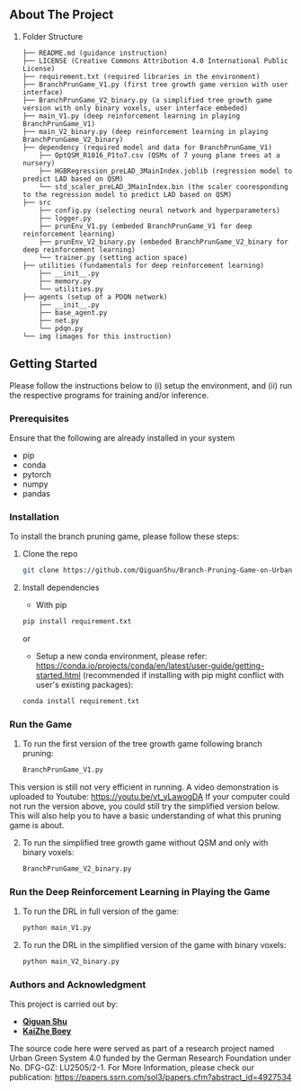 ﻿## About The Project

1. Folder Structure
    ```
    ├── README.md (guidance instruction)
    ├── LICENSE (Creative Commons Attribution 4.0 International Public License)
    ├── requirement.txt (required libraries in the environment)
    ├── BranchPrunGame_V1.py (first tree growth game version with user interface)
    ├── BranchPrunGame_V2_binary.py (a simplified tree growth game version with only binary voxels, user interface embeded)
    ├── main_V1.py (deep reinforcement learning in playing BranchPrunGame_V1)
    ├── main_V2_binary.py (deep reinforcement learning in playing BranchPrunGame_V2_binary)
    ├── dependency (required model and data for BranchPrunGame_V1)
        ├── OptQSM_R1016_P1to7.csv (QSMs of 7 young plane trees at a nursery)
        ├── HGBRegression_preLAD_3MainIndex.joblib (regression model to predict LAD based on QSM)
        └── std_scaler_preLAD_3MainIndex.bin (the scaler cooresponding to the regression model to predict LAD based on QSM)
    ├── src
        ├── config.py (selecting neural network and hyperparameters)
        ├── logger.py
        ├── prunEnv_V1.py (embeded BranchPrunGame_V1 for deep reinforcement learning)
        ├── prunEnv_V2_binary.py (embeded BranchPrunGame_V2_binary for deep reinforcement learning)
        └── trainer.py (setting action space)
    ├── utilities (fundamentals for deep reinforcement learning)
        ├── __init__.py
        ├── memory.py
        └── utilities.py
    ├── agents (setup of a PDQN network)
        ├── __init__.py
        ├── base_agent.py
        ├── net.py
        └── pdqn.py
    └── img (images for this instruction)
    ```

<!-- GETTING STARTED -->
## Getting Started

Please follow the instructions below to (i) setup the environment, and (ii) run the respective programs for training and/or inference.

### Prerequisites
Ensure that the following are already installed in your system
* pip
* conda
* pytorch
* numpy
* pandas

### Installation
To install the branch pruning game, please follow these steps:
1. Clone the repo
   ```sh
   git clone https://github.com/QiguanShu/Branch-Pruning-Game-on-Urban-Trees.git
   ```
2. Install dependencies
    * With pip
    ```sh
    pip install requirement.txt
    ```
    or

    * Setup a new conda environment, please refer: https://conda.io/projects/conda/en/latest/user-guide/getting-started.html (recommended if installing with pip might conflict with user's existing packages):
    ```sh
    conda install requirement.txt
    ```

### Run the Game

1. To run the first version of the tree growth game following branch pruning:

    ```sh
    BranchPrunGame_V1.py
    ```

This version is still not very efficient in running. A video demonstration is uploaded to Youtube: https://youtu.be/vt_yLawogDA
If your computer could not run the version above, you could still try the simplified version below. This will also help you to have a basic understanding of what this pruning game is about.

2. To run the simplified tree growth game without QSM and only with binary voxels:

    ```sh
    BranchPrunGame_V2_binary.py
    ```



### Run the Deep Reinforcement Learning in Playing the Game

1. To run the DRL in full version of the game:

    ```sh
    python main_V1.py
    ```

2. To run the DRL in the simplified version of the game with binary voxels:

    ```sh
    python main_V2_binary.py
    ```

### Authors and Acknowledgment

This project is carried out by:
- **[Qiguan Shu](https://github.com/QiguanShu)**
- **[KaiZhe Boey](https://github.com/kzboey)**

The source code here were served as part of a research project named Urban Green System 4.0 funded by the German Research Foundation under No. DFG-GZ: LU2505/2-1.
For More Information, please check our publication: https://papers.ssrn.com/sol3/papers.cfm?abstract_id=4927534
